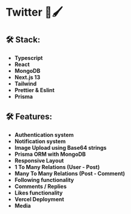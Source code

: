 <h1>Twitter 👥🖌️

<h2>🛠 Stack:
<h4>
  
- Typescript
- React
- MongoDB
- Next.js 13
- Tailwind
- Prettier & Eslint
- Prisma
  
<h2>🛠 Features:
<h4>

- Authentication system
- Notification system
- Image Upload using Base64 strings
- Prisma ORM with MongoDB
- Responsive Layout
- 1 To Many Relations (User - Post)
- Many To Many Relations (Post - Comment)
- Following functionality
- Comments / Replies
- Likes functionality
- Vercel Deployment
- Media
